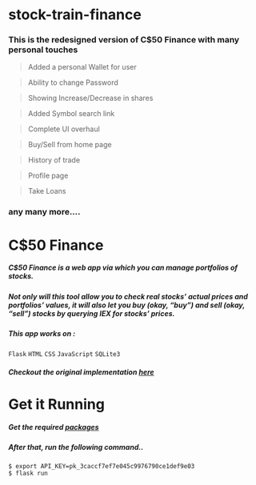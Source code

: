 # stock-train-finance

### This is the redesigned version of C$50 Finance with many personal touches
> Added a personal Wallet for user

>  Ability to change Password

>  Showing Increase/Decrease in shares

>  Added Symbol search link

>  Complete UI overhaul

>  Buy/Sell from home page

>  History of trade

>  Profile page

>  Take Loans
### any many more....
# 
# C$50 Finance

##### *C$50 Finance* is a web app via which you can manage portfolios of stocks.
##### Not only will this tool allow you to check real stocks’ actual prices and portfolios’ values, it will also let you buy (okay, “buy”) and sell (okay, “sell”) stocks by querying IEX for stocks’ prices.
##### This app works on :
`Flask` `HTML` `CSS` `JavaScript` `SQLite3`
##### Checkout the original implementation [here](https://finance.cs50.net)
# 
# Get it Running

##### Get the required [packages](/requirements.txt)
##### After that, run the following command..
```
$ export API_KEY=pk_3caccf7ef7e045c9976790ce1def9e03 
$ flask run
```
